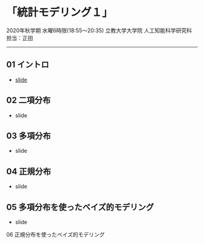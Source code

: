 # 「統計モデリング１」 
2020年秋学期 水曜6時限(18:55～20:35)
立教大学大学院 人工知能科学研究科 担当：正田

------

01 イントロ
------
* [slide](01_introduction.pdf)

02 二項分布
------
* slide

03 多項分布
------
* slide

04 正規分布 
------
* slide

05 多項分布を使ったベイズ的モデリング
------
* slide

06 正規分布を使ったベイズ的モデリング
